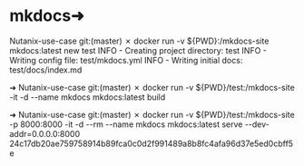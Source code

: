 # mkdocs➜  

Nutanix-use-case git:(master) ✗ docker run -v ${PWD}:/mkdocs-site  mkdocs:latest new test
INFO    -  Creating project directory: test
INFO    -  Writing config file: test/mkdocs.yml
INFO    -  Writing initial docs: test/docs/index.md


➜  Nutanix-use-case git:(master) ✗ docker run -v ${PWD}/test:/mkdocs-site -it -d --name mkdocs  mkdocs:latest build


➜  Nutanix-use-case git:(master) ✗ docker run -v ${PWD}/test:/mkdocs-site -p 8000:8000 -it -d --rm --name mkdocs  mkdocs:latest serve --dev-addr=0.0.0.0:8000
24c17db20ae759758914b89fca0c0d2f991489a8b8fc4afa96d37e5ed0cbff5e